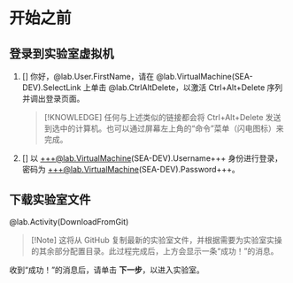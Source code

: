 # 开始之前

## 登录到实验室虚拟机


1. [] 你好，@lab.User.FirstName，请在 @lab.VirtualMachine(SEA-DEV).SelectLink 上单击 @lab.CtrlAltDelete，以激活 Ctrl+Alt+Delete 序列并调出登录页面。

    >[!KNOWLEDGE] 任何与上述类似的链接都会将 Ctrl+Alt+Delete 发送到选中的计算机。也可以通过屏幕左上角的“命令”菜单（闪电图标）来完成。

1. [] 以 +++@lab.VirtualMachine(SEA-DEV).Username+++ 身份进行登录，密码为 +++@lab.VirtualMachine(SEA-DEV).Password+++。

## 下载实验室文件

@lab.Activity(DownloadFromGit)

>[!Note] 这将从 GitHub 复制最新的实验室文件，并根据需要为实验室实操的其余部分配置目录。此过程完成后，上方会显示一条“成功！”的消息。

收到“成功！”的消息后，请单击 **下一步**，以进入实验室。